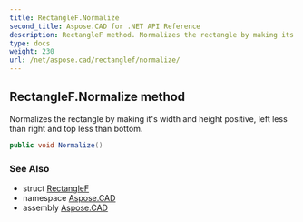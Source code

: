 ```yaml
---
title: RectangleF.Normalize
second_title: Aspose.CAD for .NET API Reference
description: RectangleF method. Normalizes the rectangle by making its width and height positive left less than right and top less than bottom
type: docs
weight: 230
url: /net/aspose.cad/rectanglef/normalize/
---
```

## RectangleF.Normalize method

Normalizes the rectangle by making it's width and height positive, left less than right and top less than bottom.

```csharp
public void Normalize()
```

### See Also

* struct [RectangleF](../)
* namespace [Aspose.CAD](../../rectanglef/)
* assembly [Aspose.CAD](../../../)



